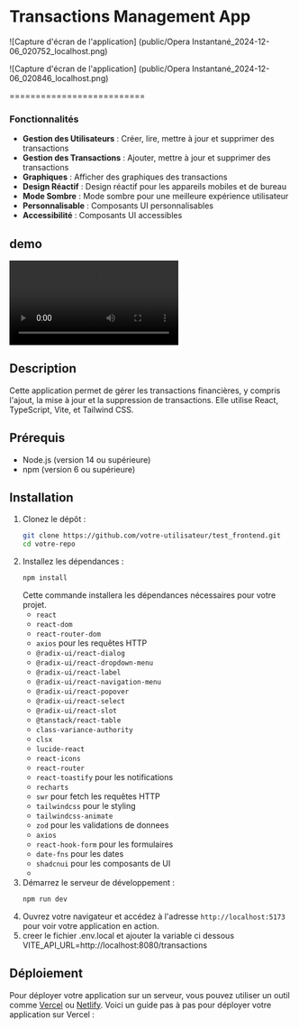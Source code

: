 # Transactions Management App
![Capture d'écran de l'application] (public/Opera Instantané_2024-12-06_020752_localhost.png)

![Capture d'écran de l'application] (public/Opera Instantané_2024-12-06_020846_localhost.png)

==========================
### Fonctionnalités

- **Gestion des Utilisateurs** : Créer, lire, mettre à jour et supprimer des transactions
- **Gestion des Transactions** : Ajouter, mettre à jour et supprimer des transactions
- **Graphiques** : Afficher des graphiques des transactions
- **Design Réactif** : Design réactif pour les appareils mobiles et de bureau
- **Mode Sombre** : Mode sombre pour une meilleure expérience utilisateur
- **Personnalisable** : Composants UI personnalisables
- **Accessibilité** : Composants UI accessibles

## demo
![DEMO de l'application](public/demo.mp4)

## Description

Cette application permet de gérer les transactions financières, y compris l'ajout, la mise à jour et la suppression de transactions. Elle utilise React, TypeScript, Vite, et Tailwind CSS.

## Prérequis

- Node.js (version 14 ou supérieure)
- npm (version 6 ou supérieure)

## Installation

1. Clonez le dépôt :
   ```sh
   git clone https://github.com/votre-utilisateur/test_frontend.git
   cd votre-repo  
   ```
2. Installez les dépendances :
   ```sh
   npm install
   ```
   Cette commande installera les dépendances nécessaires pour votre projet.
   - `react`
   - `react-dom`
   - `react-router-dom`
   - `axios` pour les requêtes HTTP
   - `@radix-ui/react-dialog`
   - `@radix-ui/react-dropdown-menu`
   - `@radix-ui/react-label`
   - `@radix-ui/react-navigation-menu`
   - `@radix-ui/react-popover`
   - `@radix-ui/react-select`
   - `@radix-ui/react-slot`
   - `@tanstack/react-table`
   - `class-variance-authority`
   - `clsx`
   - `lucide-react`
   - `react-icons`
   - `react-router`
   - `react-toastify` pour les notifications
   - `recharts`
   - `swr` pour fetch les requêtes HTTP
   - `tailwindcss` pour le styling
   - `tailwindcss-animate`
   - `zod` pour les validations de donnees
   - `axios` 
   - `react-hook-form` pour les formulaires
   - `date-fns` pour les dates
   - `shadcnui` pour les composants de UI
   - 
3. Démarrez le serveur de développement :    
   ```sh
   npm run dev
   ```
4. Ouvrez votre navigateur et accédez à l'adresse `http://localhost:5173` pour voir votre application en action.
5. creer le fichier .env.local et ajouter la variable ci dessous 
   VITE_API_URL=http://localhost:8080/transactions


## Déploiement

Pour déployer votre application sur un serveur, vous pouvez utiliser un outil comme [Vercel](https://vercel.com/new) ou [Netlify](https://www.netlify.com/). Voici un guide pas à pas pour déployer votre application sur Vercel :

<!-- inserer une capture d'ecran de l'application-->

